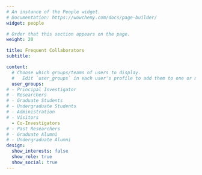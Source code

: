 ```yaml
---
# An instance of the People widget.
# Documentation: https://wowchemy.com/docs/page-builder/
widget: people

# Order that this section appears on the page.
weight: 20

title: Frequent Collaborators
subtitle:

content:
  # Choose which groups/teams of users to display.
  #   Edit `user_groups` in each user's profile to add them to one or more of these groups.
  user_groups:
# - Principal Investigator
# - Researchers
# - Graduate Students
# - Undergraduate Students
# - Administration
# - Visitors
  - Co-Investigators
# - Past Researchers
# - Graduate Alumni
# - Undergraduate Alumni
design:
  show_interests: false
  show_role: true
  show_social: true
---
```

